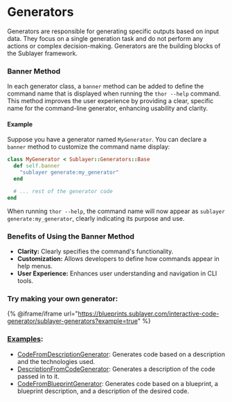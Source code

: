 # Generators

Generators are responsible for generating specific outputs based on input data. They focus on a single generation task and do not perform any actions or complex decision-making. Generators are the building blocks of the Sublayer framework.

### Banner Method

In each generator class, a `banner` method can be added to define the command name that is displayed when running the `thor --help` command. This method improves the user experience by providing a clear, specific name for the command-line generator, enhancing usability and clarity.

#### Example

Suppose you have a generator named `MyGenerator`. You can declare a `banner` method to customize the command name display:

```ruby
class MyGenerator < Sublayer::Generators::Base
  def self.banner
    "sublayer generate:my_generator"
  end

  # ... rest of the generator code
end
```

When running `thor --help`, the command name will now appear as `sublayer generate:my_generator`, clearly indicating its purpose and use.

### Benefits of Using the Banner Method

- **Clarity:** Clearly specifies the command's functionality.
- **Customization:** Allows developers to define how commands appear in help menus.
- **User Experience:** Enhances user understanding and navigation in CLI tools.

### Try making your own generator:

{% @iframe/iframe url="https://blueprints.sublayer.com/interactive-code-generator/sublayer-generators?example=true" %}

### [Examples](https://github.com/sublayerapp/sublayer/tree/main/examples):

* [CodeFromDescriptionGenerator](https://github.com/sublayerapp/sublayer/blob/main/examples/code\_from\_description\_generator.rb): Generates code based on a description and the technologies used.
* [DescriptionFromCodeGenerator](https://github.com/sublayerapp/sublayer/blob/main/examples/description\_from\_code\_generator.rb): Generates a description of the code passed in to it.
* [CodeFromBlueprintGenerator](https://github.com/sublayerapp/sublayer/blob/main/examples/code\_from\_blueprint\_generator.rb): Generates code based on a blueprint, a blueprint description, and a description of the desired code.